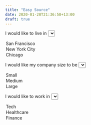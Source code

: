 ```yaml
---
title: "Easy Source"
date: 2020-01-28T21:36:58+13:00
draft: true
---
```


I would like to live in
<select>
  <option value="San Francisco">San Francisco</option>
  <option value="New York City">New York City</option>
  <option value="Chicago">Chicago</option>
</select>

I would like my company size to be
<select>
  <option value="Small">Small</option>
  <option value="Medium">Medium</option>
  <option value="Large">Large</option>
</select>

I would like to work in
<select>
  <option value="Tech">Tech</option>
  <option value="Healthcare">Healthcare</option>
  <option value="Finance">Finance</option>
</select>

<div id="jobs-table">
</div>